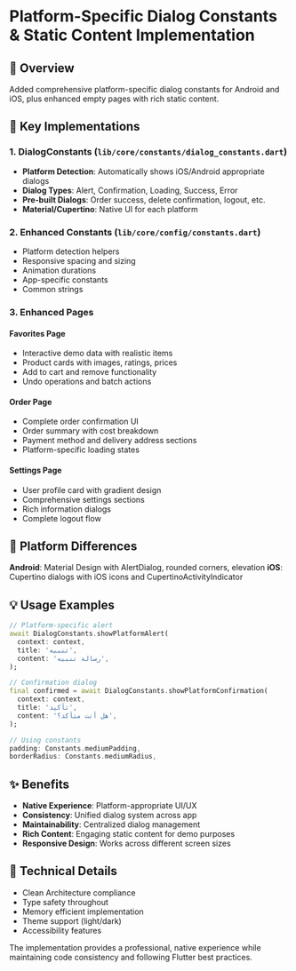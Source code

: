 # Platform-Specific Dialog Constants & Static Content Implementation

## 🎯 Overview
Added comprehensive platform-specific dialog constants for Android and iOS, plus enhanced empty pages with rich static content.

## 🚀 Key Implementations

### 1. DialogConstants (`lib/core/constants/dialog_constants.dart`)
- **Platform Detection**: Automatically shows iOS/Android appropriate dialogs
- **Dialog Types**: Alert, Confirmation, Loading, Success, Error
- **Pre-built Dialogs**: Order success, delete confirmation, logout, etc.
- **Material/Cupertino**: Native UI for each platform

### 2. Enhanced Constants (`lib/core/config/constants.dart`)
- Platform detection helpers
- Responsive spacing and sizing
- Animation durations
- App-specific constants
- Common strings

### 3. Enhanced Pages

#### Favorites Page
- Interactive demo data with realistic items
- Product cards with images, ratings, prices
- Add to cart and remove functionality
- Undo operations and batch actions

#### Order Page  
- Complete order confirmation UI
- Order summary with cost breakdown
- Payment method and delivery address sections
- Platform-specific loading states

#### Settings Page
- User profile card with gradient design
- Comprehensive settings sections
- Rich information dialogs
- Complete logout flow

## 📱 Platform Differences

**Android**: Material Design with AlertDialog, rounded corners, elevation
**iOS**: Cupertino dialogs with iOS icons and CupertinoActivityIndicator

## 💡 Usage Examples

```dart
// Platform-specific alert
await DialogConstants.showPlatformAlert(
  context: context,
  title: 'تنبيه',
  content: 'رسالة تنبيه',
);

// Confirmation dialog
final confirmed = await DialogConstants.showPlatformConfirmation(
  context: context,
  title: 'تأكيد',
  content: 'هل أنت متأكد؟',
);

// Using constants
padding: Constants.mediumPadding,
borderRadius: Constants.mediumRadius,
```

## ✨ Benefits
- **Native Experience**: Platform-appropriate UI/UX
- **Consistency**: Unified dialog system across app
- **Maintainability**: Centralized dialog management
- **Rich Content**: Engaging static content for demo purposes
- **Responsive Design**: Works across different screen sizes

## 🔧 Technical Details
- Clean Architecture compliance
- Type safety throughout
- Memory efficient implementation
- Theme support (light/dark)
- Accessibility features

The implementation provides a professional, native experience while maintaining code consistency and following Flutter best practices.

